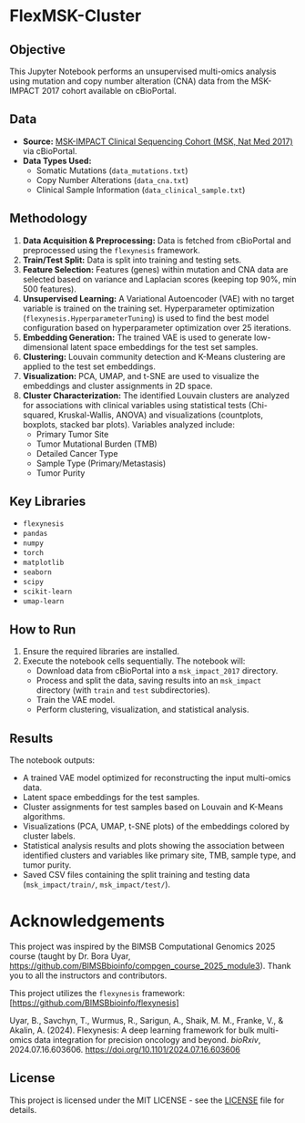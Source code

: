 # FlexMSK-Cluster

## Objective

This Jupyter Notebook performs an unsupervised multi-omics analysis using mutation and copy number alteration (CNA) data from the MSK-IMPACT 2017 cohort available on cBioPortal. 

## Data

*   **Source:** [MSK-IMPACT Clinical Sequencing Cohort (MSK, Nat Med 2017)](https://www.cbioportal.org/study/summary?id=msk_impact_2017) via cBioPortal.
*   **Data Types Used:**
    *   Somatic Mutations (`data_mutations.txt`)
    *   Copy Number Alterations (`data_cna.txt`)
    *   Clinical Sample Information (`data_clinical_sample.txt`)

## Methodology

1.  **Data Acquisition & Preprocessing:** Data is fetched from cBioPortal and preprocessed using the `flexynesis` framework. 
2.  **Train/Test Split:** Data is split into training and testing sets.
3.  **Feature Selection:** Features (genes) within mutation and CNA data are selected based on variance and Laplacian scores (keeping top 90%, min 500 features).
4.  **Unsupervised Learning:** A Variational Autoencoder (VAE) with no target variable is trained on the training set. Hyperparameter optimization (`flexynesis.HyperparameterTuning`) is used to find the best model configuration based on hyperparameter optimization over 25 iterations.
5.  **Embedding Generation:** The trained VAE is used to generate low-dimensional latent space embeddings for the test set samples.
6.  **Clustering:** Louvain community detection and K-Means clustering are applied to the test set embeddings.
7.  **Visualization:** PCA, UMAP, and t-SNE are used to visualize the embeddings and cluster assignments in 2D space.
8.  **Cluster Characterization:** The identified Louvain clusters are analyzed for associations with clinical variables using statistical tests (Chi-squared, Kruskal-Wallis, ANOVA) and visualizations (countplots, boxplots, stacked bar plots). Variables analyzed include:
    *   Primary Tumor Site
    *   Tumor Mutational Burden (TMB)
    *   Detailed Cancer Type
    *   Sample Type (Primary/Metastasis)
    *   Tumor Purity

## Key Libraries

*   `flexynesis`
*   `pandas`
*   `numpy`
*   `torch`
*   `matplotlib`
*   `seaborn`
*   `scipy`
*   `scikit-learn`
*   `umap-learn`

## How to Run

1.  Ensure the required libraries are installed.
2.  Execute the notebook cells sequentially. The notebook will:
    *   Download data from cBioPortal into a `msk_impact_2017` directory.
    *   Process and split the data, saving results into an `msk_impact` directory (with `train` and `test` subdirectories).
    *   Train the VAE model.
    *   Perform clustering, visualization, and statistical analysis.

## Results

The notebook outputs:

*   A trained VAE model optimized for reconstructing the input multi-omics data.
*   Latent space embeddings for the test samples.
*   Cluster assignments for test samples based on Louvain and K-Means algorithms.
*   Visualizations (PCA, UMAP, t-SNE plots) of the embeddings colored by cluster labels.
*   Statistical analysis results and plots showing the association between identified clusters and variables like primary site, TMB, sample type, and tumor purity.
*   Saved CSV files containing the split training and testing data (`msk_impact/train/`, `msk_impact/test/`).

# Acknowledgements

This project was inspired by the BIMSB Computational Genomics 2025 course (taught by Dr. Bora Uyar, https://github.com/BIMSBbioinfo/compgen_course_2025_module3). Thank you to all the instructors and contributors.

This project utilizes the `flexynesis` framework: [https://github.com/BIMSBbioinfo/flexynesis]

Uyar, B., Savchyn, T., Wurmus, R., Sarigun, A., Shaik, M. M., Franke, V., & Akalin, A. (2024). Flexynesis: A deep learning framework for bulk multi-omics data integration for precision oncology and beyond. *bioRxiv*, 2024.07.16.603606. https://doi.org/10.1101/2024.07.16.603606

## License

This project is licensed under the MIT LICENSE - see the [LICENSE](LICENSE) file for details.
